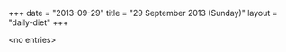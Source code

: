 +++
date = "2013-09-29"
title = "29 September 2013 (Sunday)"
layout = "daily-diet"
+++


\<no entries\>


